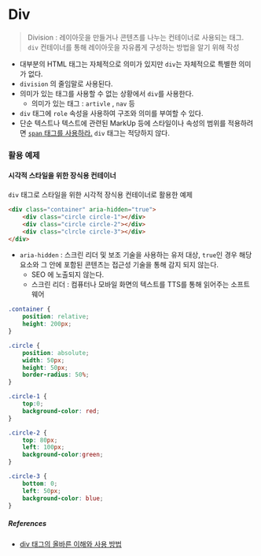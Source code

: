 # Div
> Division : 레이아웃을 만들거나 콘텐츠를 나누는 컨테이너로 사용되는 태그.<br>
>`div` 컨테이너를 통해 레이아웃을 자유롭게 구성하는 방법을 알기 위해 작성
- 대부분의 HTML 태그는 자체적으로 의미가 있지만 `div`는 자체적으로 특별한 의미가 없다.
- `division` 의 줄임말로 사용된다.
- 의미가 있는 태그를 사용할 수 없는 상황에서 `div`를 사용한다.
    - 의미가 있는 태그 : `artivle` , `nav` 등
- `div` 태그에 `role` 속성을 사용하여 구조와 의미를 부여할 수 있다.
- 단순 텍스트나 텍스트에 관련된 MarkUp 등에 스타일이나 속성의 범위를 적용하려면 [`span` 태그를 사용하라.](https://codingeverybody.kr/html-span-%ed%83%9c%ea%b7%b8-%ec%98%ac%eb%b0%94%eb%a5%b8-%ec%9d%b4%ed%95%b4%ec%99%80-%ec%82%ac%ec%9a%a9-%eb%b0%a9%eb%b2%95/) `div` 태그는 적당하지 않다.


### 활용 예제

#### 시각적 스타일을 위한 장식용 컨테이너
`div` 태그로 스타일을 위한 시각적 장식용 컨테이너로 활용한 예제

```html
<div class="container" aria-hidden="true">
    <div class="circle circle-1"></div>
    <div class="circle circle-2"></div>
    <div class="clrcle circle-3"></div>
</div>
```
- `aria-hidden` : 스크린 리더 및 보조 기술을 사용하는 유저 대상, `true`인 경우 해당 요소와 그 안에 포함된 콘텐츠는 접근성 기술을 통해 감지 되지 않는다.
    - SEO 에 노출되지 않는다.
    - 스크린 리더 : 컴퓨터나 모바일 화면의 텍스트를 TTS를 통해 읽어주는 소프트웨어
```css
.container {
    position: relative;
    height: 200px;
}

.circle {
    position: absolute;
    width: 50px;
    height: 50px;
    border-radius: 50%;
}

.circle-1 {
    top:0;
    background-color: red;
}

.circle-2 {
    top: 80px;
    left: 100px;
    background-color:green;
}

.circle-3 {
    bottom: 0;
    left: 50px;
    background-color: blue;
}
```

##### References
- [div 태그의 올바른 이해와 사용 방법](https://codingeverybody.kr/html-div-%ED%83%9C%EA%B7%B8-%EC%98%AC%EB%B0%94%EB%A5%B8-%EC%9D%B4%ED%95%B4%EC%99%80-%EC%82%AC%EC%9A%A9-%EB%B0%A9%EB%B2%95/)